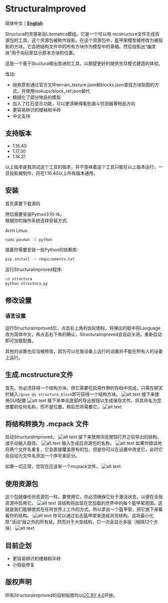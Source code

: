 # StructuraImproved

简体中文丨[**English**](README)

Structura的灵感来自Litematica模组。它是一个可以用.mcstructure文件生成资源包的工具，这个资源包被称作投影。在这个资源包中，盔甲架模型被修改为被投影的方块。它会把结构文件中的所有方块作为模型中的骨骼。然后投影出“幽灵块”用于向玩家显示原本方块的位置。

这是一个基于Stuctura做出改进的工具，以期望更好的提供生存模式建造的体验。

改动:
- 抛弃原有通过官方文件terrain_texture.json和blocks.json查找方块贴图的方式，并使用lookups/block_ref.json替代
- 精细化了部分物品的模型
- 加入了红石显示功能，可以更清晰得看到漏斗侦测器等物品方向
- 更容易辨识的楼梯和半砖
- 中文支持

## 支持版本
- 1.16.40
- 1.17.30
- 1.18.31

以上版本是我测试这个工具的版本，并不意味着这个工具只能在以上版本运行，一旦投影被制作，将在1.16.40以上所有版本通用。

## 安装

首先需要下载源码

然后需要安装Python3.10-tk。</br>
根据你的操作系统选择安装方式:

Arch Linux:
```bash
sudo pacman -S python
```

接着你需要安装一些Python的依赖库:
```bash
pip install -r requirements.txt
```

运行StructuraImproved程序:
```bash
cd structura
python structura.py
```
## 修改设置

### 语言设置
运行StructuraImproved后，点击右上角的齿轮图标，将弹出的框中将Language改为简体中文，再点击右下角的确认，StructuraImproved会自动关闭，重新启动即可加载配置。

其他的设置也应当被修改，因为可以在我设备上运行的设置并不能在所有人的设备上运行。

## 生成.mcstructure文件

首先，你必须获得一个结构方块。但它需要在启用作弊的存档中完成，只需在聊天栏输入`/give @s structure_block`即可获得一个结构方块。
![alt text](docs/give_structure.png?raw=true)
接下来使用GUI配置
![alt text](docs/select_structure.PNG?raw=true)
接下来单击底部的导出按钮以生成保存文件。将其命名为您想要的任何名称，而不是位置，稍后您将需要它。
![alt text](docs/export_structure.PNG?raw=true)

## 将结构转换为 .mcpack 文件
启动StructuraImproved。
![alt text](docs/launch_structura.PNG?raw=true)
接下来使用浏览按钮打开之前导出的结构，或手动输入路径。
![alt text](docs/browse_file.PNG?raw=true)
输入生成后资源包的名称。
![alt text](docs/name.PNG?raw=true)
如果你错误地将两个文件名重复，它会直接覆盖原有的包，但是你可以在设置中改变它，此时它会自动为文件名添加一个序号来区分。

如果一切正常，您现在应该有一个mcpack文件。
![alt text](docs/pack_made.PNG?raw=true)

## 使用资源包
这个包就像任何资源包一样。要使用它，你必须确保它处于激活状态，以便在全局资源中启用它。
![alt text](docs/make_pack_active.PNG?raw=true)
该结构将出现在您加载的世界中的每个盔甲架周围。这就是我们能够使其在任何世界上工作的方式。所以拿出一个盔甲架，把它放下来看看你的结构。
![alt text](docs/example_full.png?raw=true)
你可以通过右击盔甲架来逐层浏览结构。这将最小化除“活动”层之外的所有层。然而对于大型结构，它一次会显示多层（相隔12个方块）
![alt text](docs/example_layer.png?raw=true)

## 目前企划
- 更容易辨识的楼梯和半砖
- 小瑕疵修复

## 版权声明
所有StructuraImproved的自制贴图均以[CC BY 4.0](https://creativecommons.org/licenses/by/4.0/)开放。
